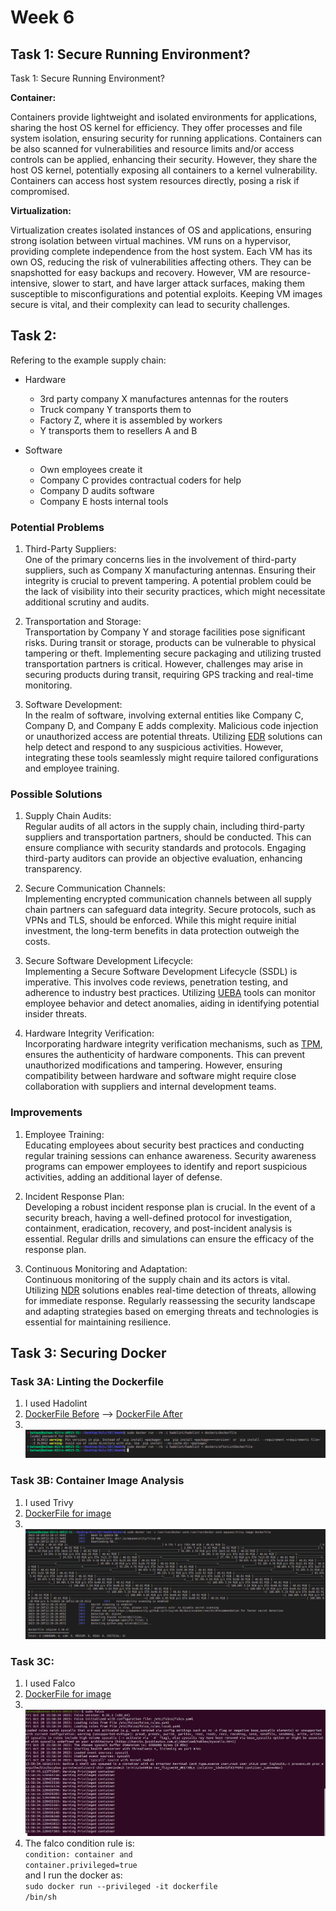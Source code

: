 # Week 6

## Task 1: Secure Running Environment?

Task 1: Secure Running Environment?

**Container:**

Containers provide lightweight and isolated environments for applications, sharing the host OS kernel for efficiency. They offer processes and file system isolation, ensuring security for running applications. Containers can be also scanned for vulnerabilities and resource limits and/or access controls can be applied, enhancing their security. However, they share the host OS kernel, potentially exposing all containers to a kernel vulnerability. Containers can access host system resources directly, posing a risk if compromised.

**Virtualization:**

Virtualization creates isolated instances of OS and applications, ensuring strong isolation between virtual machines. VM runs on a hypervisor, providing complete independence from the host system. Each VM has its own OS, reducing the risk of vulnerabilities affecting others. They can be snapshotted for easy backups and recovery. However, VM are resource-intensive, slower to start, and have larger attack surfaces, making them susceptible to misconfigurations and potential exploits. Keeping VM images secure is vital, and their complexity can lead to security challenges.


## Task 2:

Refering to the example supply chain:

- Hardware

   - 3rd party company X manufactures antennas for the routers
   - Truck company Y transports them to
   - Factory Z, where it is assembled by workers
   - Y transports them to resellers A and B


- Software

   - Own employees create it
   - Company C provides contractual coders for help
   - Company D audits software
   - Company E hosts internal tools



### Potential Problems

1. Third-Party Suppliers:<br>
One of the primary concerns lies in the involvement of third-party suppliers, such as Company X manufacturing antennas. Ensuring their integrity is crucial to prevent tampering. A potential problem could be the lack of visibility into their security practices, which might necessitate additional scrutiny and audits.

2. Transportation and Storage:<br>
Transportation by Company Y and storage facilities pose significant risks. During transit or storage, products can be vulnerable to physical tampering or theft. Implementing secure packaging and utilizing trusted transportation partners is critical. However, challenges may arise in securing products during transit, requiring GPS tracking and real-time monitoring.

3. Software Development:<br>
In the realm of software, involving external entities like Company C, Company D, and Company E adds complexity. Malicious code injection or unauthorized access are potential threats. Utilizing [EDR](https://www.cisco.com/c/en/us/products/security/endpoint-security/what-is-endpoint-detection-response-edr-medr.html) solutions can help detect and respond to any suspicious activities. However, integrating these tools seamlessly might require tailored configurations and employee training.

### Possible Solutions

1. Supply Chain Audits:<br>
Regular audits of all actors in the supply chain, including third-party suppliers and transportation partners, should be conducted. This can ensure compliance with security standards and protocols. Engaging third-party auditors can provide an objective evaluation, enhancing transparency.

2. Secure Communication Channels:<br>
Implementing encrypted communication channels between all supply chain partners can safeguard data integrity. Secure protocols, such as VPNs and TLS, should be enforced. While this might require initial investment, the long-term benefits in data protection outweigh the costs.

3. Secure Software Development Lifecycle:<br>
Implementing a Secure Software Development Lifecycle (SSDL) is imperative. This involves code reviews, penetration testing, and adherence to industry best practices. Utilizing [UEBA](https://www.ibm.com/topics/ueba) tools can monitor employee behavior and detect anomalies, aiding in identifying potential insider threats.

4. Hardware Integrity Verification:<br>
Incorporating hardware integrity verification mechanisms, such as [TPM](https://support.microsoft.com/en-us/topic/what-is-tpm-705f241d-025d-4470-80c5-4feeb24fa1ee), ensures the authenticity of hardware components. This can prevent unauthorized modifications and tampering. However, ensuring compatibility between hardware and software might require close collaboration with suppliers and internal development teams.

### Improvements

1. Employee Training:<br>
Educating employees about security best practices and conducting regular training sessions can enhance awareness. Security awareness programs can empower employees to identify and report suspicious activities, adding an additional layer of defense.

2. Incident Response Plan:<br>
Developing a robust incident response plan is crucial. In the event of a security breach, having a well-defined protocol for investigation, containment, eradication, recovery, and post-incident analysis is essential. Regular drills and simulations can ensure the efficacy of the response plan.

3. Continuous Monitoring and Adaptation:<br>
Continuous monitoring of the supply chain and its actors is vital. Utilizing [NDR](https://www.cisco.com/c/en/us/products/security/what-is-network-detection-response.html) solutions enables real-time detection of threats, allowing for immediate response. Regularly reassessing the security landscape and adapting strategies based on emerging threats and technologies is essential for maintaining resilience.

## Task 3: Securing Docker
### Task 3A: Linting the Dockerfile

1. I used Hadolint
2. [DockerFile Before](dockers/dockerfile) --> [DockerFile After](dockers/afterLintDockerfile)
3. <br>![linter before and after fixes](img/hadolint-before-after.png)

### Task 3B: Container Image Analysis

1. I used Trivy
2. [DockerFile for image](dockers/afterLintDockerfile)
3. <br>![Analyzer output](img/trivy.png)

### Task 3C: 

1. I used Falco
2. [DockerFile for image](dockers/afterLintDockerfile)
3. <br>![Warning Falco](img/falco-screenshot.jpeg)
4. The falco condition rule is:<br><code>condition: container and container.privileged=true</code><br>
   and I run the docker as:<br><code>sudo docker run --privileged -it dockerfile /bin/sh</code>

